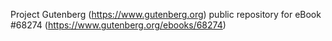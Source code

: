 Project Gutenberg (https://www.gutenberg.org) public repository for
eBook #68274 (https://www.gutenberg.org/ebooks/68274)
